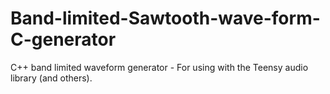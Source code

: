 # Band-limited-Sawtooth-wave-form-C-generator

C++ band limited waveform generator - For using with the Teensy audio library (and others).

